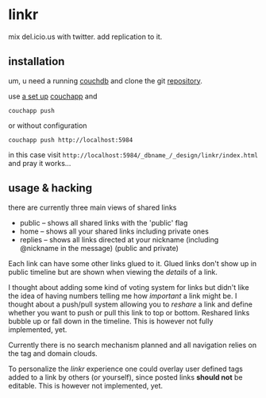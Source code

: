 # linkr

mix del.icio.us with twitter.
add replication to it.

## installation

um, 
u need a running [couchdb][couchdb] and
clone the git [repository](https://lennart@github.com/lennart/linkr.git).

use [a set up](http://www.couchapp.org/page/getting-started)
[couchapp](http://github.com/couchapp/couchapp.git) and

    couchapp push

or without configuration

    couchapp push http://localhost:5984


in this case visit `http://localhost:5984/_dbname_/_design/linkr/index.html`
and pray it works…


## usage & hacking

there are currently three main views of shared links

* public – shows all shared links with the 'public' flag
* home – shows all your shared links including private ones
* replies – shows all links directed at your nickname (including @nickname in the message) (public and private)

Each link can have some other links glued to it. Glued links don't show up in public timeline but are shown when viewing the _details_ of a link.

I thought about adding some kind of voting system for links but didn't like the idea of having numbers telling me how _important_ a link might be. I thought about a push/pull system allowing you to _reshare_ a link and define whether you want to push or pull this link to top or bottom. Reshared links bubble up or fall down in the timeline. This is however not fully implemented, yet.

Currently there is no search mechanism planned and all navigation relies on the tag and domain clouds.

To personalize the _linkr_ experience one could overlay user defined tags added to a link by others (or yourself), since posted links __should not__ be editable. This is however not implemented, yet.



[couchdb]: http://couchdb.apache.org
